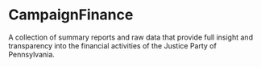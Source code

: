 CampaignFinance
===============

A collection of summary reports and raw data that provide full insight and transparency into the financial activities of the Justice Party of Pennsylvania.
